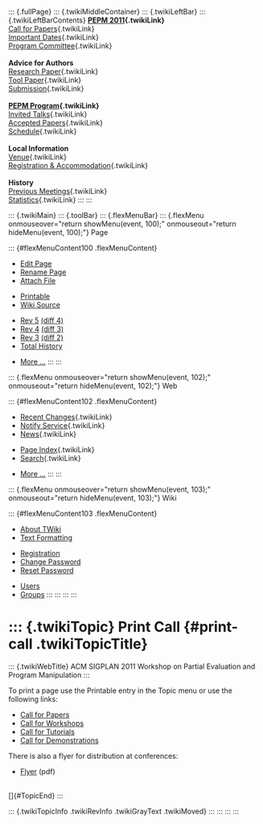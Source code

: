 ::: {.fullPage}
::: {.twikiMiddleContainer}
::: {.twikiLeftBar}
::: {.twikiLeftBarContents}
**[PEPM 2011](WebHome){.twikiLink}**\
[Call for Papers](CallForPapers){.twikiLink}\
[Important Dates](ImportantDates){.twikiLink}\
[Program Committee](ProgramCommittee){.twikiLink}\
\
**Advice for Authors**\
[Research Paper](ResearchPaperAdvice){.twikiLink}\
[Tool Paper](ToolPaperAdvice){.twikiLink}\
[Submission](PaperSubmission){.twikiLink}\
\
**[PEPM Program](Program){.twikiLink}**\
[Invited Talks](InvitedTalks){.twikiLink}\
[Accepted Papers](AcceptedPapers){.twikiLink}\
[Schedule](Program){.twikiLink}\
\
**Local Information**\
[Venue](WorkshopVenue){.twikiLink}\
[Registration & Accommodation](RegistrationAndAccomodation){.twikiLink}\
\
**History**\
[Previous Meetings](PreviousMeetings){.twikiLink}\
[Statistics](HistoricalStatistics){.twikiLink}
:::
:::

::: {.twikiMain}
::: {.toolBar}
::: {.flexMenuBar}
::: {.flexMenu onmouseover="return showMenu(event, 100);" onmouseout="return hideMenu(event, 100);"}
Page

::: {#flexMenuContent100 .flexMenuContent}
-   [Edit
    Page](http://www.program-transformation.org/edit/PEPM11/PrintCall?t=1536828953)
-   [Rename
    Page](http://www.program-transformation.org/rename/PEPM11/PrintCall)
-   [Attach
    File](http://www.program-transformation.org/attach/PEPM11/PrintCall)

<!-- -->

-   [Printable](http://www.program-transformation.org/view/PEPM11/PrintCall?skin=print.pattern)
-   [Wiki
    Source](http://www.program-transformation.org/view/PEPM11/PrintCall?skin=text&raw=on&contenttype=text/plain)

<!-- -->

-   [Rev
    5](http://www.program-transformation.org/view/PEPM11/PrintCall?rev=1.5)
    [(diff 4)](http://www.program-transformation.org/rdiff/PEPM11/PrintCall?rev1=1.5&rev2=1.4)
-   [Rev
    4](http://www.program-transformation.org/view/PEPM11/PrintCall?rev=1.4)
    [(diff 3)](http://www.program-transformation.org/rdiff/PEPM11/PrintCall?rev1=1.4&rev2=1.3)
-   [Rev
    3](http://www.program-transformation.org/view/PEPM11/PrintCall?rev=1.3)
    [(diff 2)](http://www.program-transformation.org/rdiff/PEPM11/PrintCall?rev1=1.3&rev2=1.2)
-   [Total
    History](http://www.program-transformation.org/rdiff/PEPM11/PrintCall)

<!-- -->

-   [More
    \...](http://www.program-transformation.org/oops/PEPM11/PrintCall?template=oopsmore&param1=1.5&param2=1.5)
:::
:::

::: {.flexMenu onmouseover="return showMenu(event, 102);" onmouseout="return hideMenu(event, 102);"}
Web

::: {#flexMenuContent102 .flexMenuContent}
-   [Recent Changes](WebChanges){.twikiLink}
-   [Notify Service](WebNotify){.twikiLink}
-   [News](WebNews){.twikiLink}

<!-- -->

-   [Page Index](WebIndex){.twikiLink}
-   [Search](WebSearch){.twikiLink}

<!-- -->

-   [More
    \...](http://www.program-transformation.org/oops/PEPM11/PrintCall?template=oopsmore&param1=1.5&param2=1.5)
:::
:::

::: {.flexMenu onmouseover="return showMenu(event, 103);" onmouseout="return hideMenu(event, 103);"}
Wiki

::: {#flexMenuContent103 .flexMenuContent}
-   [About
    TWiki](http://www.program-transformation.org/view/TWiki/WebHome)
-   [Text
    Formatting](http://www.program-transformation.org/view/TWiki/TextFormattingRules)

<!-- -->

-   [Registration](http://www.program-transformation.org/view/TWiki/TWikiRegistration)
-   [Change
    Password](http://www.program-transformation.org/view/TWiki/ChangePassword)
-   [Reset
    Password](http://www.program-transformation.org/view/TWiki/ResetPassword)

<!-- -->

-   [Users](http://www.program-transformation.org/view/Main/TWikiUsers)
-   [Groups](http://www.program-transformation.org/view/Main/TWikiGroups)
:::
:::
:::
:::

::: {.twikiTopic}
Print Call {#print-call .twikiTopicTitle}
==========

::: {.twikiWebTitle}
ACM SIGPLAN 2011 Workshop on Partial Evaluation and Program Manipulation
:::

To print a page use the Printable entry in the Topic menu or use the
following links:

-   [Call for
    Papers](http://www.program-transformation.org/twiki/bin/fresh/Gpce/CallForPapers?skin=print)
-   [Call for
    Workshops](http://www.program-transformation.org/twiki/bin/fresh/Gpce/CallForWorkshops?skin=print)
-   [Call for
    Tutorials](http://www.program-transformation.org/twiki/bin/fresh/Gpce/CallForTutorials?skin=print)
-   [Call for
    Demonstrations](http://www.program-transformation.org/twiki/bin/fresh/Gpce/CallForDemonstrations?skin=print)

There is also a flyer for distribution at conferences:

-   [Flyer](http://www.cs.uu.nl/~visser/GPCE04-CfC.pdf) (pdf)

\
[]{#TopicEnd}
:::

::: {.twikiTopicInfo .twikiRevInfo .twikiGrayText .twikiMoved}
:::
:::
:::
:::
